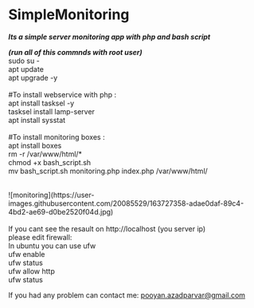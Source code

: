 # SimpleMonitoring
***Its a simple server monitoring app with php and bash script***


***(run all of this commnds with root user)*** <br />
sudo su - <br />
apt update <br />
apt upgrade -y <br />
<br />
#To install webservice with php :  <br />
apt install tasksel -y <br />
tasksel install lamp-server <br />
apt install sysstat <br />
<br />
#To install monitoring boxes : <br />
apt install boxes <br />
rm -r /var/www/html/* <br />
chmod +x bash_script.sh <br />
mv bash_script.sh monitoring.php index.php /var/www/html/ <br />

<br />
![monitoring](https://user-images.githubusercontent.com/20085529/163727358-adae0daf-89c4-4bd2-ae69-d0be2520f04d.jpg)

<br />
<br />
If you cant see the resault on http://localhost (you server ip)
<br />
please edit firewall: <br />
In ubuntu you can use ufw <br />
ufw enable <br />
ufw status <br />
ufw allow http <br />
ufw status <br />

If you had any problem can contact me: pooyan.azadparvar@gmail.com
